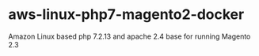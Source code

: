 # aws-linux-php7-magento2-docker
Amazon Linux based php 7.2.13 and apache 2.4 base for running Magento 2.3
